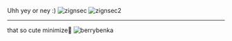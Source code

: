 Uhh yey or ney :)
![zignsec](https://github.com/mramadhanurh/silentsecretdocuments/assets/58316058/ca5023d3-a967-4a1e-aa72-995ab41ffccd)
![zignsec2](https://github.com/mramadhanurh/silentsecretdocuments/assets/58316058/8ee459fc-33eb-43d5-9e8d-199d98807f5e)
<br><hr>
that so cute minimize🥺
![berrybenka](https://github.com/mramadhanurh/silentsecretdocuments/assets/58316058/e1759c8e-b835-4d9d-ba8a-9f805daf9b16)
